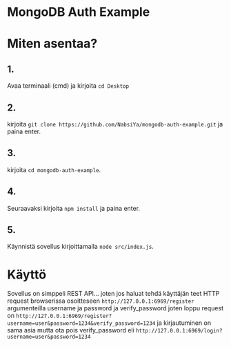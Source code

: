 # MongoDB Auth Example

# Miten asentaa?

## 1.

Avaa terminaali (cmd) ja kirjoita `cd Desktop`

## 2.

kirjoita `git clone https://github.com/NabsiYa/mongodb-auth-example.git` ja paina enter.

## 3.

kirjoita `cd mongodb-auth-example`.

## 4.

Seuraavaksi kirjoita `npm install` ja paina enter.

## 5.

Käynnistä sovellus kirjoittamalla `node src/index.js`.

# Käyttö

Sovellus on simppeli REST API... joten jos haluat tehdä käyttäjän teet HTTP request browserissa osoitteseen `http://127.0.0.1:6969/register` argumenteilla username ja password ja verify_password joten loppu request on `http://127.0.0.1:6969/register?username=user&password=1234&verify_password=1234` ja kirjautuminen on sama asia mutta ota pois verify_password eli `http://127.0.0.1:6969/login?username=user&password=1234`